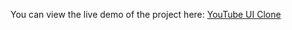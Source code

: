 You can view the live demo of the project here: [YouTube UI Clone](https://gsharma03.github.io/Youtube-UI_Clone/)
